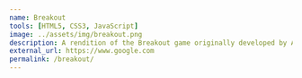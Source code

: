 ```yaml
---
name: Breakout
tools: [HTML5, CSS3, JavaScript]
image: ../assets/img/breakout.png
description: A rendition of the Breakout game originally developed by Atari Inc. The game employs JavaScript commands to render 2D graphics onto a created html canvas. 
external_url: https://www.google.com
permalink: /breakout/
---
```

